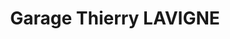 ---
title: "Garage Thierry LAVIGNE"
url: /valserhone/garage-thierry-lavigne/
shop: réparation de voitures
---